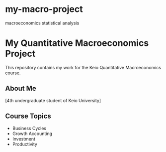 # my-macro-project
macroeconomics statistical analysis 
# My Quantitative Macroeconomics Project

This repository contains my work for the Keio Quantitative Macroeconomics course.

## About Me
[4th undergraduate student of Keio University]

## Course Topics
- Business Cycles
- Growth Accounting
- Investment
- Productivity